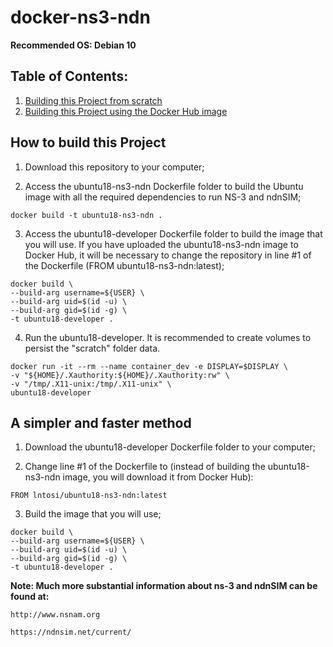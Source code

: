 docker-ns3-ndn
==============
**Recommended OS: Debian 10**

## Table of Contents:

1) [Building this Project from scratch](#how-to-build-this-project)
2) [Building this Project using the Docker Hub image](#a-simpler-and-faster-method)


## How to build this Project

1) Download this repository to your computer;

2) Access the ubuntu18-ns3-ndn Dockerfile folder to build the Ubuntu image with all the required dependencies to run NS-3 and ndnSIM;

```shell
docker build -t ubuntu18-ns3-ndn .
```

3) Access the ubuntu18-developer Dockerfile folder to build the image that you will use. If you have uploaded the ubuntu18-ns3-ndn image to Docker Hub, it will be necessary to change the repository in line #1 of the Dockerfile (FROM ubuntu18-ns3-ndn:latest);

```shell
docker build \
--build-arg username=${USER} \
--build-arg uid=$(id -u) \
--build-arg gid=$(id -g) \
-t ubuntu18-developer .
```

4) Run the ubuntu18-developer. It is recommended to create volumes to persist the "scratch" folder data.

```shell
docker run -it --rm --name container_dev -e DISPLAY=$DISPLAY \
-v "${HOME}/.Xauthority:${HOME}/.Xauthority:rw" \
-v "/tmp/.X11-unix:/tmp/.X11-unix" \
ubuntu18-developer
```

## A simpler and faster method

1) Download the ubuntu18-developer Dockerfile folder to your computer;

2) Change line #1 of the Dockerfile to (instead of building the ubuntu18-ns3-ndn image, you will download it from Docker Hub):

`FROM lntosi/ubuntu18-ns3-ndn:latest`

3) Build the image that you will use;

```shell
docker build \
--build-arg username=${USER} \
--build-arg uid=$(id -u) \
--build-arg gid=$(id -g) \
-t ubuntu18-developer .
```

**Note:  Much more substantial information about ns-3 and ndnSIM can be found at:**

`http://www.nsnam.org`

`https://ndnsim.net/current/`